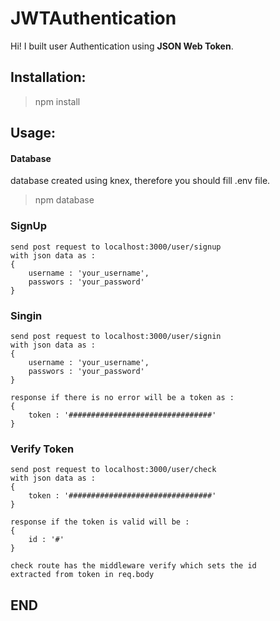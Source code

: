 # JWTAuthentication
Hi! I built user Authentication using **JSON Web Token**.

## Installation:

> npm install

## Usage:
#### Database
database created using knex, therefore you should fill .env file.

  >  npm database

### SignUp
	send post request to localhost:3000/user/signup
	with json data as :
	{
		username : 'your_username',
		passwors : 'your_password'
	}
	
### Singin
	send post request to localhost:3000/user/signin
	with json data as :
	{
		username : 'your_username',
		passwors : 'your_password'
	}
	
	response if there is no error will be a token as :
	{
		token : '################################'
	}
### Verify Token
	send post request to localhost:3000/user/check
	with json data as :
	{
		token : '################################'
	}
	
	response if the token is valid will be :
	{
		id : '#'
	}
	
	check route has the middleware verify which sets the id 		
	extracted from token in req.body
## END
